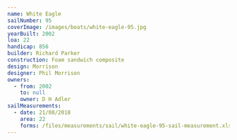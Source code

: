 ```yaml
---
name: White Eagle
sailNumber: 95
coverImage: /images/boats/white-eagle-95.jpg
yearBuilt: 2002
loa: 22
handicap: 856
builder: Richard Parker
construction: Foam sandwich composite
design: Morrison
designer: Phil Morrison
owners:
  - from: 2002
    to: null
    owner: D H Adler
sailMeasurements:
  - date: 21/08/2018
    area: 22
    forms: /files/measurements/sail/white-eagle-95-sail-measurement.xlsx
---
```

